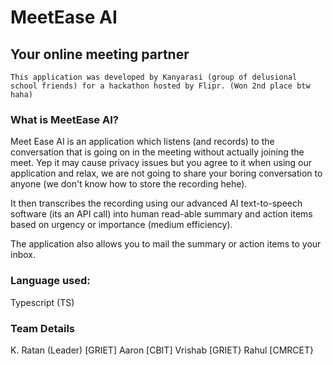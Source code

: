# MeetEase AI  
## Your online meeting partner
`This application was developed by Kanyarasi (group of delusional school friends) for a hackathon hosted by Flipr. (Won 2nd place btw haha)`

### What is MeetEase AI?
Meet Ease AI is an application which listens (and records) to the conversation that is going on in the meeting without actually joining the meet. Yep it may cause privacy issues but you agree to it when using our application and relax, we are not going to share your boring conversation to anyone (we don't know how to store the recording hehe). 

It then transcribes the recording using our advanced AI text-to-speech software (its an API call) into human read-able summary and action items based on urgency or importance (medium efficiency).

The application also allows you to mail the summary or action items to your inbox.

### Language used:
Typescript (TS)

### Team Details
K. Ratan (Leader) [GRIET]
Aaron [CBIT]
Vrishab [GRIET}
Rahul [CMRCET}

